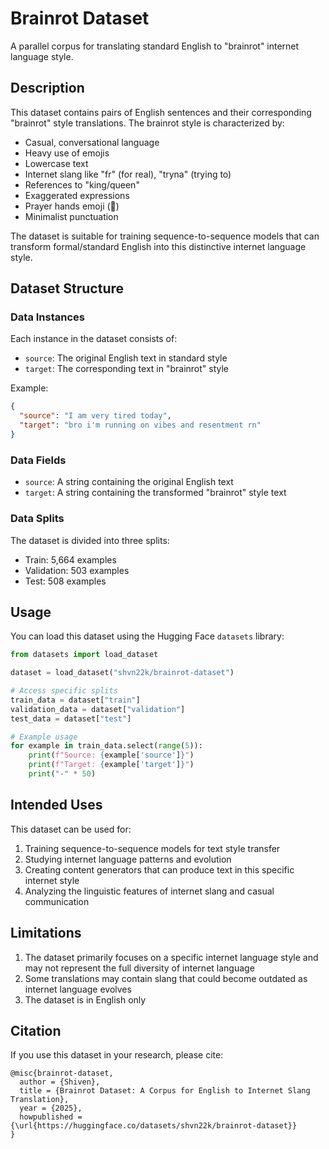 # Brainrot Dataset

A parallel corpus for translating standard English to "brainrot" internet language style.

## Description

This dataset contains pairs of English sentences and their corresponding "brainrot" style translations. The brainrot style is characterized by:

- Casual, conversational language
- Heavy use of emojis
- Lowercase text
- Internet slang like "fr" (for real), "tryna" (trying to)
- References to "king/queen"
- Exaggerated expressions
- Prayer hands emoji (🙏)
- Minimalist punctuation

The dataset is suitable for training sequence-to-sequence models that can transform formal/standard English into this distinctive internet language style.

## Dataset Structure

### Data Instances

Each instance in the dataset consists of:
- `source`: The original English text in standard style
- `target`: The corresponding text in "brainrot" style

Example:
```json
{
  "source": "I am very tired today",
  "target": "bro i'm running on vibes and resentment rn"
}
```

### Data Fields

- `source`: A string containing the original English text
- `target`: A string containing the transformed "brainrot" style text

### Data Splits

The dataset is divided into three splits:

- Train: 5,664 examples
- Validation: 503 examples
- Test: 508 examples

## Usage

You can load this dataset using the Hugging Face `datasets` library:

```python
from datasets import load_dataset

dataset = load_dataset("shvn22k/brainrot-dataset")

# Access specific splits
train_data = dataset["train"]
validation_data = dataset["validation"]
test_data = dataset["test"]

# Example usage
for example in train_data.select(range(5)):
    print(f"Source: {example['source']}")
    print(f"Target: {example['target']}")
    print("-" * 50)
```

## Intended Uses

This dataset can be used for:

1. Training sequence-to-sequence models for text style transfer
2. Studying internet language patterns and evolution
3. Creating content generators that can produce text in this specific internet style
4. Analyzing the linguistic features of internet slang and casual communication

## Limitations

1. The dataset primarily focuses on a specific internet language style and may not represent the full diversity of internet language
2. Some translations may contain slang that could become outdated as internet language evolves
3. The dataset is in English only

## Citation

If you use this dataset in your research, please cite:

```
@misc{brainrot-dataset,
  author = {Shiven},
  title = {Brainrot Dataset: A Corpus for English to Internet Slang Translation},
  year = {2025},
  howpublished = {\url{https://huggingface.co/datasets/shvn22k/brainrot-dataset}}
}
```
